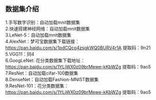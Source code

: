## 数据集介绍

1.手写数字识别：自动加载mnit数据集  
2.快速搭建神经网络：自动加载mnit数据集  
3.LeNet-5：自动加载mnit数据集  
4.AlexNet：梦可宝数据集下载链接：https://pan.baidu.com/s/1pdCQco4zsgkWQ0BURV4r1A  提取码：9n21  
5.VGG11：同4  
6.GoogLeNet: 花分类数据集下载地址：https://pan.baidu.com/s/1YLjWX0z09brMewe-kKbWZg  提取码：9ao5  
7.ResNet：自动加载cifar-100数据集  
8.DenseNet：自动加载Fashion-MNIST数据集  
9.ResNet-101：花分类数据集：https://pan.baidu.com/s/1YLjWX0z09brMewe-kKbWZg  提取码：9ao5
